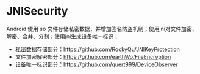 # JNISecurity
Android 使用 so 文件存储私密数据，并增加签名防盗机制；使用jni对文件加密、解密、合并、分割；使用jni生成设备唯一标识；

- 私密数据存储部分：https://github.com/RockyQu/JNIKeyProtection
- 文件加密解密部分：https://github.com/earthWo/FileEncryption
- 设备唯一标识部分：https://github.com/quert999/DeviceObserver

